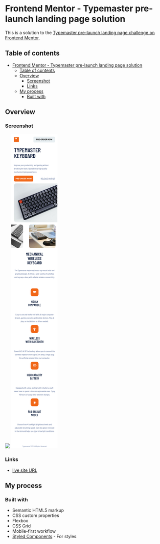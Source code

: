 # Frontend Mentor - Typemaster pre-launch landing page solution

This is a solution to the [Typemaster pre-launch landing page challenge on Frontend Mentor]().

## Table of contents

- [Frontend Mentor - Typemaster pre-launch landing page solution](#frontend-mentor---typemaster-pre-launch-landing-page-solution)
  - [Table of contents](#table-of-contents)
  - [Overview](#overview)
    - [Screenshot](#screenshot)
    - [Links](#links)
  - [My process](#my-process)
    - [Built with](#built-with)

## Overview

### Screenshot

![](./assets/Screenshot-dekstop.png)
![](./assets/Screenshot-mobile.png)

### Links

- [live site URL](https://teobidzishvili.github.io/typemaster-pre-launch/)

## My process

### Built with

- Semantic HTML5 markup
- CSS custom properties
- Flexbox
- CSS Grid
- Mobile-first workflow
- [Styled Components](https://styled-components.com/) - For styles
